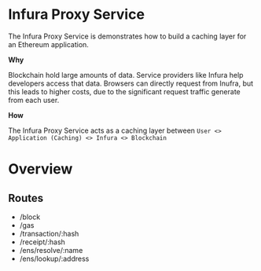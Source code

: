 # Infura Proxy Service

The Infura Proxy Service is demonstrates how to build a caching layer for an Ethereum application.

**Why**

Blockchain hold large amounts of data. Service providers like Infura help developers access that data. Browsers can directly request from Inufra, but this leads to higher costs, due to the significant request traffic generate from each user.

**How**

The Infura Proxy Service acts as a caching layer between `User <> Application (Caching) <> Infura <> Blockchain`

# Overview

## Routes

- /block
- /gas
- /transaction/:hash
- /receipt/:hash
- /ens/resolve/:name
- /ens/lookup/:address
